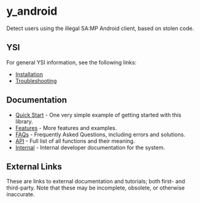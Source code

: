 # y_android

Detect users using the illegal SA:MP Android client, based on stolen code.

## YSI

For general YSI information, see the following links:

* [Installation](../installation.md)
* [Troubleshooting](../troubleshooting.md)

## Documentation

* [Quick Start](y_text/quick-start.md) - One very simple example of getting started with this library.
* [Features](y_text/features.md) - More features and examples.
* [FAQs](y_text/faqs.md) - Frequently Asked Questions, including errors and solutions.
* [API](y_text/api.md) - Full list of all functions and their meaning.
* [Internal](y_text/internal.md) - Internal developer documentation for the system.

## External Links

These are links to external documentation and tutorials; both first- and third-party.  Note that these may be incomplete, obsolete, or otherwise inaccurate.

